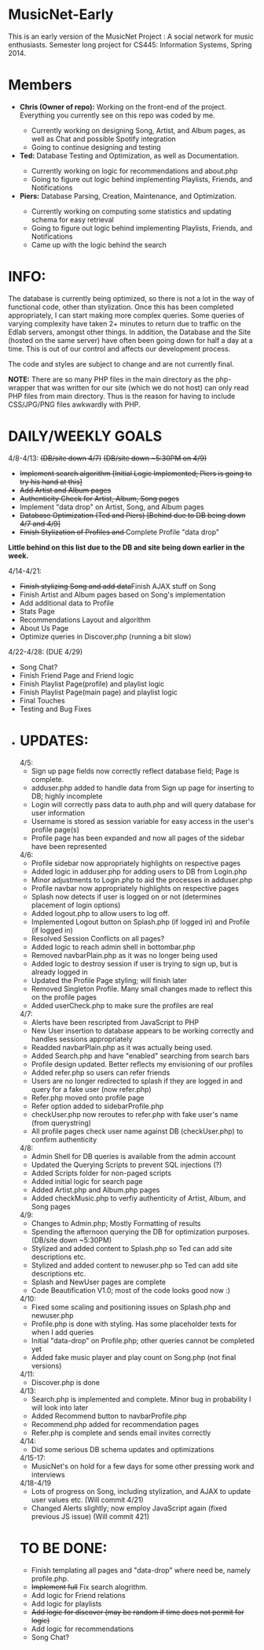 MusicNet-Early
==============
This is an early version of the MusicNet Project : A social network for music enthusiasts. Semester long project for CS445: Information Systems, Spring 2014.

<h1>Members</h1>
<ul>
<li><strong>Chris (Owner of repo):</strong> Working on the front-end of the project. Everything you currently see on this repo was coded by me. </li>
<ul>
<li>Currently working on designing Song, Artist, and Album pages, as well as Chat and possible Spotify integration</li>
<li>Going to continue designing and testing</li>
</ul>
<li><strong>Ted:</strong> Database Testing and Optimization, as well as Documentation.</li>
<ul>
<li>Currently working on logic for recommendations and about.php</li>
<li>Going to figure out logic behind implementing Playlists, Friends, and Notifications</li>
</ul>
<li><strong>Piers:</strong> Database Parsing, Creation, Maintenance, and Optimization. </li>
<ul>
<li>Currently working on computing some statistics and updating schema for easy retrieval</li>
<li>Going to figure out logic behind implementing Playlists, Friends, and Notifications</li>
<li>Came up with the logic behind the search</li>
</ul>
</ul>

<h1>INFO:</h1>
 
The database is currently being optimized, so there is not a lot in the way of functional code,
other than stylization. Once this has been completed appropriately, I can start making more complex queries. 
Some queries of varying complexity have taken 2+ minutes to return due to traffic on the Edlab servers, amongst other things. In addition, the Database and the Site (hosted on the same server) have often been going down for half a day at a time. This is out of our control and affects our development process.  


The code and styles are subject to change and are not currently final.

**NOTE:**
There are so many PHP files in the main directory as the php-wrapper that was written for our site (which we do not host) can only read PHP files from main directory. Thus is the reason for having to include CSS/JPG/PNG files awkwardly with PHP.

<h1>DAILY/WEEKLY GOALS</h1>
4/8-4/13: <del>(DB/site down 4/7)</del> <del>(DB/site down ~5:30PM on 4/9)</del>
<ul>
<li><del>Implement search algorithm [Initial Logic Implemented; Piers is going to try his hand at this]</del></li>
<li><del>Add Artist and Album pages</del></li>
<li><del>Authenticity Check for Artist, Album, Song pages</del></li>
<li>Implement "data drop" on Artist, Song, and Album pages</li>
<li><del>Database Optimization (Ted and Piers) [Behind due to DB being down 4/7 and 4/9]</del> </li>
<li><del>Finish Stylization of Profiles and </del>Complete Profile "data drop"</li>
</ul>
<strong>Little behind on this list due to the DB and site being down earlier in the week.</strong>

4/14-4/21:
<ul>
<li><del>Finish stylizing Song and add data</del>Finish AJAX stuff on Song</li>
<li>Finish Artist and Album pages based on Song's implementation</del>
<li>Add additional data to Profile</li>
<li>Stats Page</li>
<li>Recommendations Layout and algorithm</li>
<li>About Us Page</li>
<li>Optimize queries in Discover.php (running a bit slow)</li>
</ul>

4/22-4/28: (DUE 4/29)
<ul>
<li>Song Chat?</li>
<li>Finish Friend Page and Friend logic</li>
<li>Finish Playlist Page(profile) and playlist logic</del>
<li>Finish Playlist Page(main page) and playlist logic</li>
<li>Final Touches</li>
<li>Testing and Bug Fixes</li>
<li>

<h1>UPDATES:</h1>
4/5: 
<ul>
<li>Sign up page fields now correctly reflect database field; Page is complete.</li>
<li>adduser.php added to handle data from Sign up page for inserting to DB; highly incomplete</li>
<li>Login will correctly pass data to auth.php and will query database for user information</li>
<li>Username is stored as session variable for easy access in the user's profile page(s)</li>
<li>Profile page has been expanded and now all pages of the sidebar have been represented</li>
</ul>
4/6: 
<ul>
<li>Profile sidebar now appropriately highlights on respective pages</li>
<li>Added logic in adduser.php for adding users to DB from Login.php</li>
<li>Minor adjustments to Login.php to aid the processes in adduser.php</li>
<li>Profile navbar now appropriately highlights on respective pages</li>
<li>Splash now detects if user is logged on or not (determines placement of login options)</li>
<li>Added logout.php to allow users to log off.</li>
<li>Implemented Logout button on Splash.php (if logged in) and Profile (if logged in)</li>
<li>Resolved Session Conflicts on all pages?</li>
<li>Added logic to reach admin shell in bottombar.php</li>
<li>Removed navbarPlain.php as it was no longer being used</li>
<li>Added logic to destroy session if user is trying to sign up, but is already logged in</li>
<li>Updated the Profile Page styling; will finish later</li>
<li>Removed Singleton Profile. Many small changes made to reflect this on the profile pages</li>
<li>Added userCheck.php to make sure the profiles are real</li>
</ul>
4/7: 
<ul>
<li>Alerts have been rescripted from JavaScript to PHP</li>
<li>New User insertion to database appears to be working correctly and handles sessions appropriately</li>
<li>Readded navbarPlain.php as it was actually being used. </li>
<li>Added Search.php and have "enabled" searching from search bars </li>
<li>Profile design updated. Better reflects my envisioning of our profiles</li>
<li>Added refer.php so users can refer friends</li>
<li>Users are no longer redirected to splash if they are logged in and query for a fake user (now refer.php)</li>
<li>Refer.php moved onto profile page</li>
<li>Refer option added to sidebarProfile.php</li>
<li>checkUser.php now reroutes to refer.php with fake user's name (from querystring)</li>
<li>All profile pages check user name against DB (checkUser.php) to confirm authenticity</li>
</ul>
4/8:
<ul>
<li>Admin Shell for DB queries is available from the admin account</li>
<li>Updated the Querying Scripts to prevent SQL injections (?) </li>
<li>Added Scripts folder for non-paged scripts</li>
<li>Added initial logic for search page</li>
<li>Added Artist.php and Album.php pages</li>
<li>Added checkMusic.php to verfiy authenticity of Artist, Album, and Song pages</li>
</ul>
4/9:
<ul>
<li>Changes to Admin.php; Mostly Formatting of results</li>
<li>Spending the afternoon querying the DB for optimization purposes. (DB/site down ~5:30PM)</li>
<li>Stylized and added content to Splash.php so Ted can add site descriptions etc. </li>
<li>Stylized and added content to newuser.php so Ted can add site descriptions etc. </li>
<li>Splash and NewUser pages are complete </li>
<li>Code Beautification V1.0; most of the code looks good now :)</li>
</ul>
4/10:
<ul>
<li>Fixed some scaling and positioning issues on Splash.php and newuser.php </li>
<li>Profile.php is done with styling. Has some placeholder texts for when I add queries</li>
<li>Initial "data-drop" on Profile.php; other queries cannot be completed yet</li>
<li>Added fake music player and play count on Song.php (not final versions) </li>
</ul>
4/11:
<ul>
<li>Discover.php is done</li>
</ul>
4/13:
<ul>
<li>Search.php is implemented and complete. Minor bug in probability I will look into later</li>
<li>Added Recommend button to navbarProfile.php</li>
<li>Recommend.php added for recommendation pages</li>
<li>Refer.php is complete and sends email invites correctly</li>
</ul>
4/14:
<ul>
<li>Did some serious DB schema updates and optimizations</li>
</ul>
4/15-17:
<ul>
<li>MusicNet's on hold for a few days for some other pressing work and interviews</li>
</ul>
4/18-4/19
<ul>
<li>Lots of progress on Song, including stylization, and AJAX to update user values etc. (Will commit 4/21)</li>
<li>Changed Alerts slightly; now employ JavaScript again (fixed previous JS issue) (Will commit 421)</li>
</ul>

<h1>TO BE DONE: </h1>
<ul>
<li>Finish templating all pages and "data-drop" where need be, namely profile.php.</li>
<li><del>Implement full</del> Fix search alogrithm.</li>
<li>Add logic for Friend relations</li>
<li>Add logic for playlists</li>
<li><del>Add logic for discover (may be random if time does not permit for logic)</del></li>
<li>Add logic for recommendations</li>
<li>Song Chat?</li>
</ul>
